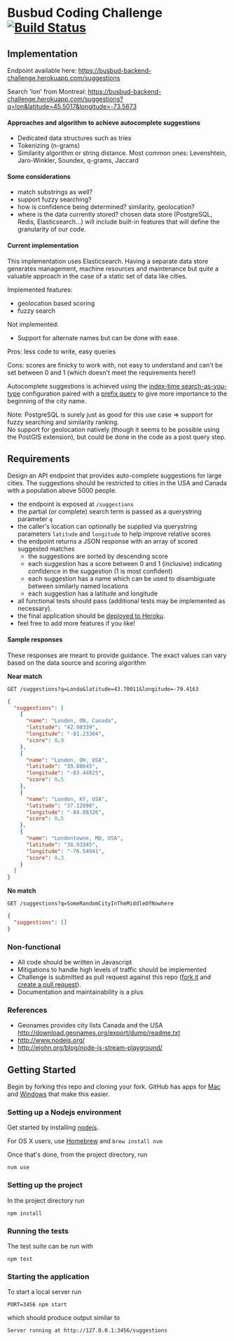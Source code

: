 # Busbud Coding Challenge [![Build Status](https://circleci.com/gh/busbud/coding-challenge-backend-c/tree/master.png?circle-token=6e396821f666083bc7af117113bdf3a67523b2fd)](https://circleci.com/gh/busbud/coding-challenge-backend-c)

## Implementation

Endpoint available here:
https://busbud-backend-challenge.herokuapp.com/suggestions

Search 'lon' from Montreal: 
https://busbud-backend-challenge.herokuapp.com/suggestions?q=lon&latitude=45.5017&longitude=-73.5673


#### Approaches and algorithm to achieve autocomplete suggestions
- Dedicated data structures such as tries
- Tokenizing (n-grams)
- Similarity algorithm or string distance. Most common ones: Levenshtein, Jaro-Winkler, Soundex, q-grams, Jaccard
 
#### Some considerations
- match substrings as well?
- support fuzzy searching?
- how is confidence being determined? similarity, geolocation?
- where is the data currently stored? chosen data store (PostgreSQL, Redis, Elasticsearch...) will include built-in features 
that will define the granularity of our code.

#### Current implementation 

This implementation uses Elasticsearch. Having a separate data store generates management, machine resources and maintenance 
but quite a valuable approach in the case of a static set of data like cities. 

Implemented features: 
- geolocation based scoring
- fuzzy search   

Not implemented: 
- Support for alternate names but can be done with ease. 

Pros: less code to write, easy queries

Cons: scores are finicky to work with, not easy to understand and can't be set between 0 and 1 (which doesn't meet the requirements here!)

Autocomplete suggestions is achieved using the [index-time search-as-you-type](https://www.elastic.co/guide/en/elasticsearch/guide/master/_index_time_search_as_you_type.html) configuration
paired with a [prefix query](https://www.elastic.co/guide/en/elasticsearch/guide/master/prefix-query.html) to give more importance to the beginning of the city name.

Note: PostgreSQL is surely just as good for this use case => support for fuzzy searching and similarity ranking.  
No support for geolocation natively (though it seems to be possible using the PostGIS extension), but could be done in the code as a post query step.

## Requirements

Design an API endpoint that provides auto-complete suggestions for large cities.
The suggestions should be restricted to cities in the USA and Canada with a population above 5000 people.

- the endpoint is exposed at `/suggestions`
- the partial (or complete) search term is passed as a querystring parameter `q`
- the caller's location can optionally be supplied via querystring parameters `latitude` and `longitude` to help improve relative scores
- the endpoint returns a JSON response with an array of scored suggested matches
    - the suggestions are sorted by descending score
    - each suggestion has a score between 0 and 1 (inclusive) indicating confidence in the suggestion (1 is most confident)
    - each suggestion has a name which can be used to disambiguate between similarly named locations
    - each suggestion has a latitude and longitude
- all functional tests should pass (additional tests may be implemented as necessary).
- the final application should be [deployed to Heroku](https://devcenter.heroku.com/articles/getting-started-with-nodejs).
- feel free to add more features if you like!

#### Sample responses

These responses are meant to provide guidance. The exact values can vary based on the data source and scoring algorithm

**Near match**

    GET /suggestions?q=Londo&latitude=43.70011&longitude=-79.4163

```json
{
  "suggestions": [
    {
      "name": "London, ON, Canada",
      "latitude": "42.98339",
      "longitude": "-81.23304",
      "score": 0.9
    },
    {
      "name": "London, OH, USA",
      "latitude": "39.88645",
      "longitude": "-83.44825",
      "score": 0.5
    },
    {
      "name": "London, KY, USA",
      "latitude": "37.12898",
      "longitude": "-84.08326",
      "score": 0.5
    },
    {
      "name": "Londontowne, MD, USA",
      "latitude": "38.93345",
      "longitude": "-76.54941",
      "score": 0.3
    }
  ]
}
```

**No match**

    GET /suggestions?q=SomeRandomCityInTheMiddleOfNowhere

```json
{
  "suggestions": []
}
```


### Non-functional

- All code should be written in Javascript
- Mitigations to handle high levels of traffic should be implemented
- Challenge is submitted as pull request against this repo ([fork it](https://help.github.com/articles/fork-a-repo/) and [create a pull request](https://help.github.com/articles/creating-a-pull-request-from-a-fork/)).
- Documentation and maintainability is a plus

### References

- Geonames provides city lists Canada and the USA http://download.geonames.org/export/dump/readme.txt
- http://www.nodejs.org/
- http://ejohn.org/blog/node-js-stream-playground/


## Getting Started

Begin by forking this repo and cloning your fork. GitHub has apps for [Mac](http://mac.github.com/) and
[Windows](http://windows.github.com/) that make this easier.

### Setting up a Nodejs environment

Get started by installing [nodejs](http://www.nodejs.org).

For OS X users, use [Homebrew](http://brew.sh) and `brew install nvm`

Once that's done, from the project directory, run

```
nvm use
```

### Setting up the project

In the project directory run

```
npm install
```

### Running the tests

The test suite can be run with

```
npm test
```

### Starting the application

To start a local server run

```
PORT=3456 npm start
```

which should produce output similar to

```
Server running at http://127.0.0.1:3456/suggestions
```
